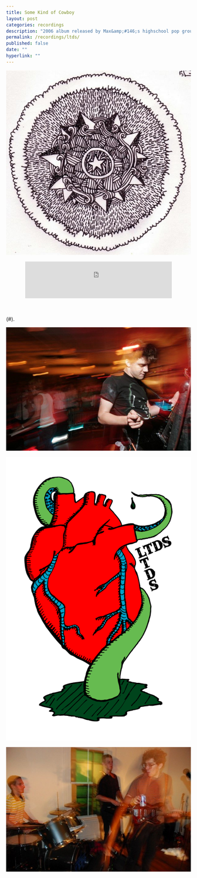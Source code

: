 ```yaml
---
title: Some Kind of Cowboy
layout: post
categories: recordings
description: "2006 album released by Max&amp;#146;s highschool pop group, Love Tentacle Drip Society."
permalink: /recordings/ltds/
published: false
date: ""
hyperlink: ""
---
```



![LTDS album cover](/images/cowboy.jpg)

<center>
<iframe width="400" height="100" style="position: relative; display: block; width: 400px; height: 100px;" src="http://bandcamp.com/EmbeddedPlayer/v=2/album=3865714654/size=venti/bgcol=FFFFFF/linkcol=4285BB/transparent=true/" allowtransparency="true" frameborder="0"><a href="http://dirteater.bandcamp.com/album/they-say-the-earth-is-dying">Day Will Follow Night by Dirt Eater</a></iframe>
</center>
<br><br>


(#). 


![LTDS show still](/images/ltds0.jpg)

![LTDS album art](/images/ltds1.gif)

![LTDS show still](/images/ltds2.jpg)
